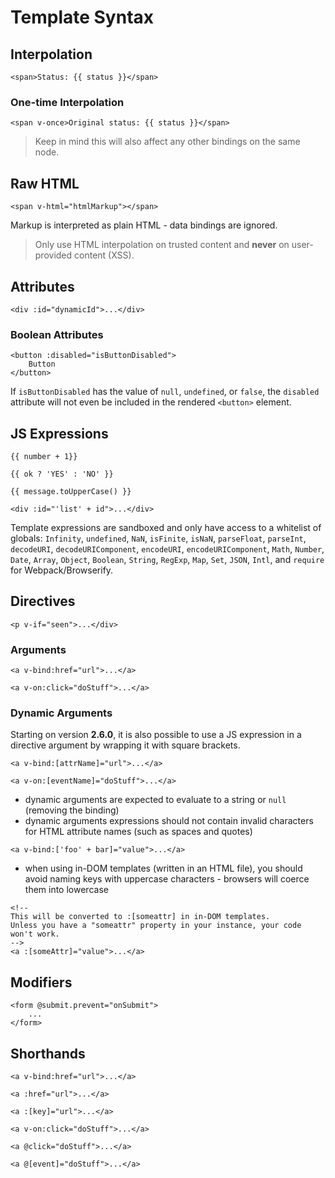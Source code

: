 # Template Syntax

## Interpolation

```
<span>Status: {{ status }}</span>
```

### One-time Interpolation

```
<span v-once>Original status: {{ status }}</span>
```

> Keep in mind this will also affect any other bindings on the same node.

## Raw HTML

```
<span v-html="htmlMarkup"></span>
```

Markup is interpreted as plain HTML - data bindings are ignored.

> Only use HTML interpolation on trusted content and **never** on user-provided content (XSS).

## Attributes

```
<div :id="dynamicId">...</div>
```

### Boolean Attributes

```
<button :disabled="isButtonDisabled">
	Button
</button>
```

If `isButtonDisabled` has the value of `null`, `undefined`, or `false`, the `disabled` attribute will not even be included in the rendered `<button>` element.

## JS Expressions

```
{{ number + 1}}

{{ ok ? 'YES' : 'NO' }}

{{ message.toUpperCase() }}

<div :id="'list' + id">...</div>
```

Template expressions are sandboxed and only have access to a whitelist of globals: `Infinity`, `undefined`, `NaN`, `isFinite`, `isNaN`, `parseFloat`, `parseInt`, `decodeURI`, `decodeURIComponent`, `encodeURI`, `encodeURIComponent`, `Math`, `Number`, `Date`, `Array`, `Object`, `Boolean`, `String`, `RegExp`, `Map`, `Set`, `JSON`, `Intl`, and `require` for Webpack/Browserify.

## Directives

```
<p v-if="seen">...</div>
```

### Arguments

```
<a v-bind:href="url">...</a>

<a v-on:click="doStuff">...</a>
```

### Dynamic Arguments

Starting on version **2.6.0**, it is also possible to use a JS expression in a directive argument by wrapping it with square brackets.

```
<a v-bind:[attrName]="url">...</a>

<a v-on:[eventName]="doStuff">...</a>
```

* dynamic arguments are expected to evaluate to a string or `null` (removing the binding)
* dynamic arguments expressions should not contain invalid characters for HTML attribute names (such as spaces and quotes)

```
<a v-bind:['foo' + bar]="value">...</a>
```

* when using in-DOM templates (written in an HTML file), you should avoid naming keys with uppercase characters - browsers will coerce them into lowercase

```
<!--
This will be converted to :[someattr] in in-DOM templates.
Unless you have a "someattr" property in your instance, your code won't work.
-->
<a :[someAttr]="value">...</a>
```

## Modifiers

```
<form @submit.prevent="onSubmit">
	...
</form>
```

## Shorthands

```
<a v-bind:href="url">...</a>

<a :href="url">...</a>

<a :[key]="url">...</a>
```

```
<a v-on:click="doStuff">...</a>

<a @click="doStuff">...</a>

<a @[event]="doStuff">...</a>
```